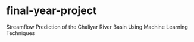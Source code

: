 # final-year-project
Streamflow Prediction of the Chaliyar River Basin Using Machine Learning Techniques 
